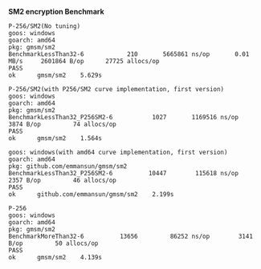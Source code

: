 **SM2 encryption Benchmark**

    P-256/SM2(No tuning)
    goos: windows
    goarch: amd64
    pkg: gmsm/sm2
    BenchmarkLessThan32-6   	     210	   5665861 ns/op	   0.01 MB/s	 2601864 B/op	   27725 allocs/op
    PASS
    ok  	gmsm/sm2	5.629s
    
    P-256/SM2(with P256/SM2 curve implementation, first version)
    goos: windows
    goarch: amd64
    pkg: gmsm/sm2
    BenchmarkLessThan32_P256SM2-6   	    1027	   1169516 ns/op	    3874 B/op	      74 allocs/op
    PASS
    ok  	gmsm/sm2	1.564s

    goos: windows(with amd64 curve implementation, first version)
    goarch: amd64
    pkg: github.com/emmansun/gmsm/sm2
    BenchmarkLessThan32_P256SM2-6   	   10447	    115618 ns/op	    2357 B/op	      46 allocs/op
    PASS
    ok  	github.com/emmansun/gmsm/sm2	2.199s

    P-256
    goos: windows
    goarch: amd64
    pkg: gmsm/sm2
    BenchmarkMoreThan32-6   	   13656	     86252 ns/op	    3141 B/op	      50 allocs/op
    PASS
    ok  	gmsm/sm2	4.139s
